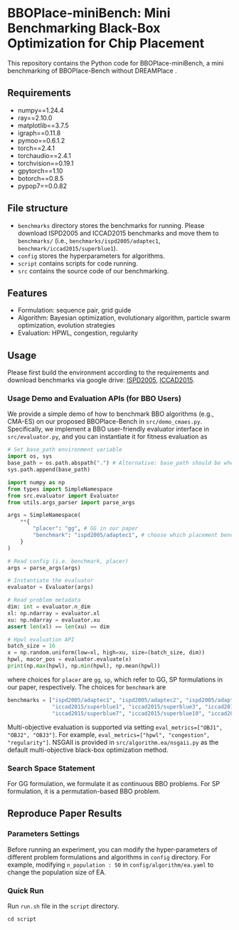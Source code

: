 # BBOPlace-miniBench: Mini Benchmarking Black-Box Optimization for Chip Placement

This repository contains the Python code for BBOPlace-miniBench, a mini benchmarking of BBOPlace-Bench without DREAMPlace . 

## Requirements
+ numpy==1.24.4
+ ray==2.10.0
+ matplotlib==3.7.5
+ igraph==0.11.8
+ pymoo==0.6.1.2
+ torch==2.4.1
+ torchaudio==2.4.1
+ torchvision==0.19.1
+ gpytorch==1.10
+ botorch==0.8.5
+ pypop7==0.0.82

## File structure
+ `benchmarks` directory stores the benchmarks for running. Please download ISPD2005 and ICCAD2015 benchmarks and move them to `benchmarks/` (i.e., `benchmarks/ispd2005/adaptec1`, `benchmark/iccad2015/superblue1`).
+ `config` stores the hyperparameters for algorithms.
+ `script` contains scripts for code running.
+ `src` contains the source code of our benchmarking.

## Features
+ Formulation: sequence pair, grid guide
+ Algorithm: Bayesian optimization, evolutionary algorithm, particle swarm optimization, evolution strategies
+ Evaluation: HPWL, congestion, regularity

  
## Usage
Please first build the environment according to the requirements and download benchmarks via google drive: [ISPD2005](https://drive.google.com/drive/folders/1MVIOZp2rihzIFK3C_4RqJs-bUv1TW2YT?usp=sharing), [ICCAD2015](https://drive.google.com/file/d/1JEC17FmL2cM8BEAewENvRyG6aWxH53mX/view?usp=sharing).


### Usage Demo and Evaluation APIs (for BBO Users)
We provide a simple demo of how to benchmark BBO algorithms (e.g., CMA-ES) on our proposed BBOPlace-Bench in `src/demo_cmaes.py`. 
Specifically, we implement a BBO user-friendly evaluator interface in `src/evaluator.py`, and you can instantiate it for fitness evaluation as
```python
# Set base_path environment variable
import os, sys
base_path = os.path.abspath(".") # Alternative: base_path should be where BBOPlace-miniBench is located
sys.path.append(base_path)

import numpy as np 
from types import SimpleNamespace
from src.evaluator import Evaluator
from utils.args_parser import parse_args

args = SimpleNamespace(
    **{
        "placer": "gg", # GG in our paper
        "benchmark": "ispd2005/adaptec1", # choose which placement benchmark
    } 
)

# Read config (i.e. benchmark, placer)
args = parse_args(args)

# Instantiate the evaluator
evaluator = Evaluator(args)

# Read problem metadata
dim: int = evaluator.n_dim
xl: np.ndarray = evaluator.xl
xu: np.ndarray = evaluator.xu
assert len(xl) == len(xu) == dim

# Hpwl evaluation API
batch_size = 16
x = np.random.uniform(low=xl, high=xu, size=(batch_size, dim))
hpwl, macor_pos = evaluator.evaluate(x)
print(np.max(hpwl), np.min(hpwl), np.mean(hpwl))
```
where choices for `placer` are `gg`, `sp`, which refer to GG, SP formulations in our paper, respectively. The choices for `benchmark` are 
```python
benchmarks = ["ispd2005/adaptec1", "ispd2005/adaptec2", "ispd2005/adaptec3", "ispd2005/adaptec4", "ispd2005/bigblue1", "ispd2005/bigblue3",   # ISPD 2005
              "iccad2015/superblue1", "iccad2015/superblue3", "iccad2015/superblue4", "iccad2015/superblue5",
              "iccad2015/superblue7", "iccad2015/superblue10", "iccad2015/superblue16", "iccad2015/superblue18"]   # ICCAD 2015
```

Multi-objective evaluation is supported via setting `eval_metrics=["OBJ1", "OBJ2", "OBJ3"]`. For example, `eval_metrics=["hpwl", "congestion", "regularity"]`. NSGAII is provided in `src/algorithm.ea/nsgaii.py` as the default multi-objective black-box optimization method.

### Search Space Statement

For GG formulation, we formulate it as continuous BBO problems. For SP formulation, it is a permutation-based BBO problem.

## Reproduce Paper Results

### Parameters Settings
Before running an experiment, you can modify the hyper-parameters of different problem formulations and algorithms in `config` directory. For example, modifying `n_population : 50` in `config/algorithm/ea.yaml` to change the population size of EA.

### Quick Run

Run ``run.sh`` file in the `script` directory.
```shell
cd script
```